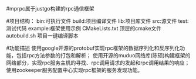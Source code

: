 #mprpc属于justgo构建的rpc通信框架

#项目结构：
bin:可执行文件
build:项目编译文件
lib:项目库文件
src:源文件
test:测试代码
example:框架使用示例
CMakeLists.txt 顶层的cmake文件
autobuild.sh 项目一键编译脚本

#功能描述
使用google开源的protobuf实现rpc框架的数据序列化和反序列化功能，包括rpc方法参数的打包和解析；
使用开源的muduo网络库(陈硕)构建框架的网络部分，实现rpc服务主机的寻找、rpc调用请求的发起和rpc调用结果的响应；
使用zookeeper服务配置中心实现rpc框架的服务发现功能。
